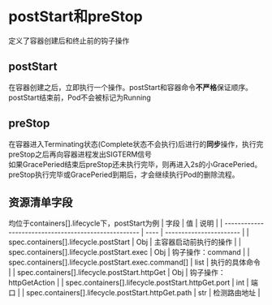 # postStart和preStop
定义了容器创建后和终止前的钩子操作

## postStart
在容器创建之后，立即执行一个操作。postStart和容器命令**不严格**保证顺序。postStart结束前，Pod不会被标记为Running

## preStop
在容器进入Terminating状态(Complete状态不会执行)后进行的**同步**操作，执行完preStop之后再向容器进程发出SIGTERM信号  
如果GracePeried结束后preStop还未执行完毕，则再进入2s的小GracePeried。preStop执行完毕或GracePeried到期后，才会继续执行Pod的删除流程。

## 资源清单字段
均位于containers[].lifecycle下，postStart为例
| 字段                                                 | 值   | 说明                    |
| ---------------------------------------------------- | ---- | ----------------------- |
| spec.containers[].lifecycle.postStart                | Obj  | 主容器启动前执行的操作  |
| spec.containers[].lifecycle.postStart.exec           | Obj  | 钩子操作：command       |
| spec.containers[].lifecycle.postStart.exec.command[] | list | 执行的具体命令          |
| spec.containers[].lifecycle.postStart.httpGet        | Obj  | 钩子操作：httpGetAction |
| spec.containers[].lifecycle.postStart.httpGet.port   | int  | 端口                    |
| spec.containers[].lifecycle.postStart.httpGet.path   | str  | 检测路由地址            |

